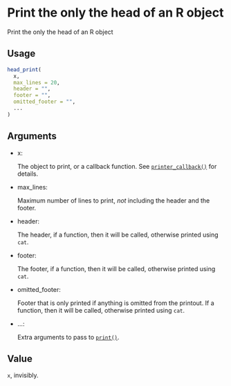 # Print the only the head of an R object

Print the only the head of an R object

## Usage

``` r
head_print(
  x,
  max_lines = 20,
  header = "",
  footer = "",
  omitted_footer = "",
  ...
)
```

## Arguments

- x:

  The object to print, or a callback function. See
  [`printer_callback()`](https://r.igraph.org/reference/printer_callback.md)
  for details.

- max_lines:

  Maximum number of lines to print, *not* including the header and the
  footer.

- header:

  The header, if a function, then it will be called, otherwise printed
  using `cat`.

- footer:

  The footer, if a function, then it will be called, otherwise printed
  using `cat`.

- omitted_footer:

  Footer that is only printed if anything is omitted from the printout.
  If a function, then it will be called, otherwise printed using `cat`.

- ...:

  Extra arguments to pass to
  [`print()`](https://rdrr.io/r/base/print.html).

## Value

`x`, invisibly.
